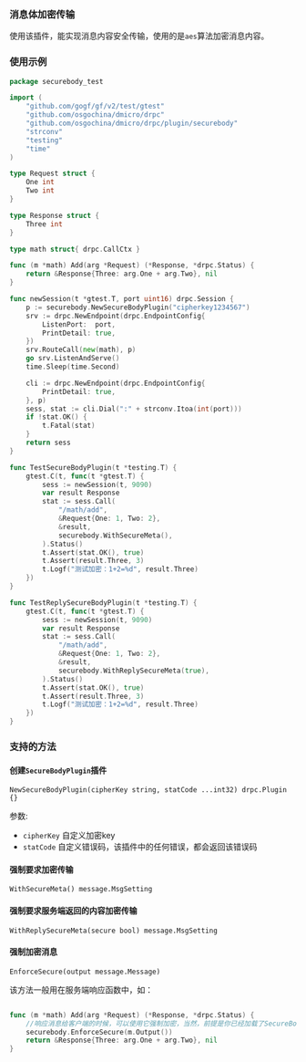 ### 消息体加密传输

使用该插件，能实现消息内容安全传输，使用的是`aes`算法加密消息内容。

### 使用示例

```go
package securebody_test

import (
	"github.com/gogf/gf/v2/test/gtest"
	"github.com/osgochina/dmicro/drpc"
	"github.com/osgochina/dmicro/drpc/plugin/securebody"
	"strconv"
	"testing"
	"time"
)

type Request struct {
	One int
	Two int
}

type Response struct {
	Three int
}

type math struct{ drpc.CallCtx }

func (m *math) Add(arg *Request) (*Response, *drpc.Status) {
	return &Response{Three: arg.One + arg.Two}, nil
}

func newSession(t *gtest.T, port uint16) drpc.Session {
	p := securebody.NewSecureBodyPlugin("cipherkey1234567")
	srv := drpc.NewEndpoint(drpc.EndpointConfig{
		ListenPort:  port,
		PrintDetail: true,
	})
	srv.RouteCall(new(math), p)
	go srv.ListenAndServe()
	time.Sleep(time.Second)

	cli := drpc.NewEndpoint(drpc.EndpointConfig{
		PrintDetail: true,
	}, p)
	sess, stat := cli.Dial(":" + strconv.Itoa(int(port)))
	if !stat.OK() {
		t.Fatal(stat)
	}
	return sess
}

func TestSecureBodyPlugin(t *testing.T) {
	gtest.C(t, func(t *gtest.T) {
		sess := newSession(t, 9090)
		var result Response
		stat := sess.Call(
			"/math/add",
			&Request{One: 1, Two: 2},
			&result,
			securebody.WithSecureMeta(),
		).Status()
		t.Assert(stat.OK(), true)
		t.Assert(result.Three, 3)
		t.Logf("测试加密：1+2=%d", result.Three)
	})
}

func TestReplySecureBodyPlugin(t *testing.T) {
	gtest.C(t, func(t *gtest.T) {
		sess := newSession(t, 9090)
		var result Response
		stat := sess.Call(
			"/math/add",
			&Request{One: 1, Two: 2},
			&result,
			securebody.WithReplySecureMeta(true),
		).Status()
		t.Assert(stat.OK(), true)
		t.Assert(result.Three, 3)
		t.Logf("测试加密：1+2=%d", result.Three)
	})
}

```

### 支持的方法

#### 创建`SecureBodyPlugin`插件

`NewSecureBodyPlugin(cipherKey string, statCode ...int32) drpc.Plugin {}`

参数:

* `cipherKey`  自定义加密key
* `statCode` 自定义错误码，该插件中的任何错误，都会返回该错误码


#### 强制要求加密传输

`WithSecureMeta() message.MsgSetting`

#### 强制要求服务端返回的内容加密传输

`WithReplySecureMeta(secure bool) message.MsgSetting `

#### 强制加密消息

`EnforceSecure(output message.Message) `

该方法一般用在服务端响应函数中，如：

```go

func (m *math) Add(arg *Request) (*Response, *drpc.Status) {
	//响应消息给客户端的时候，可以使用它强制加密，当然，前提是你已经加载了SecureBodyPlugin插件
    securebody.EnforceSecure(m.Output())
	return &Response{Three: arg.One + arg.Two}, nil
}
```